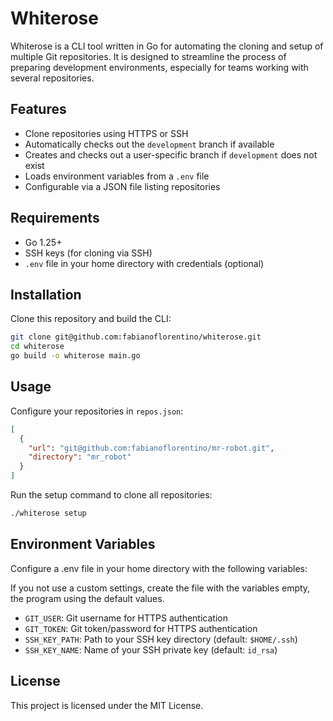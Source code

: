 # Whiterose

Whiterose is a CLI tool written in Go for automating the cloning and setup of multiple Git repositories. It is designed to streamline the process of preparing development environments, especially for teams working with several repositories.

## Features

- Clone repositories using HTTPS or SSH
- Automatically checks out the `development` branch if available
- Creates and checks out a user-specific branch if `development` does not exist
- Loads environment variables from a `.env` file
- Configurable via a JSON file listing repositories

## Requirements

- Go 1.25+
- SSH keys (for cloning via SSH)
- `.env` file in your home directory with credentials (optional)

## Installation

Clone this repository and build the CLI:

```sh
git clone git@github.com:fabianoflorentino/whiterose.git
cd whiterose
go build -o whiterose main.go
```

## Usage

Configure your repositories in `repos.json`:

```json
[
  {
    "url": "git@github.com:fabianoflorentino/mr-robot.git",
    "directory": "mr_robot"
  }
]
```

Run the setup command to clone all repositories:

```sh
./whiterose setup
```

## Environment Variables

Configure a .env file in your home directory with the following variables:

If you not use a custom settings, create the file with the variables empty,
the program using the default values.

- `GIT_USER`: Git username for HTTPS authentication
- `GIT_TOKEN`: Git token/password for HTTPS authentication
- `SSH_KEY_PATH`: Path to your SSH key directory (default: `$HOME/.ssh`)
- `SSH_KEY_NAME`: Name of your SSH private key (default: `id_rsa`)

## License

This project is licensed under the MIT License.
